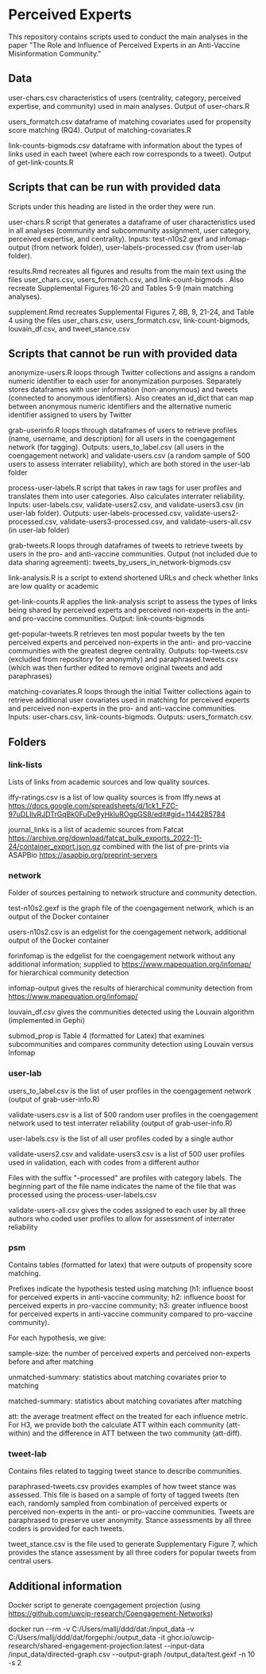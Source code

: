 # Perceived Experts

This repository contains scripts used to conduct the main analyses in the paper "The Role and Influence of Perceived Experts in an Anti-Vaccine Misinformation Community."

## Data

user-chars.csv characteristics of users (centrality, category, perceived expertise, and community) used in main analyses. Output of user-chars.R

users_formatch.csv dataframe of matching covariates used for propensity score matching (RQ4). Output of matching-covariates.R

link-counts-bigmods.csv dataframe with information about the types of links used in each tweet (where each row corresponds to a tweet). Output of get-link-counts.R

## Scripts that can be run with provided data

Scripts under this heading are listed in the order they were run.

user-chars.R script that generates a dataframe of user characteristics used in all analyses (community and subcommunity assignment, user category, perceived expertise, and centrality). Inputs: test-n10s2.gexf and infomap-output (from network folder), user-labels-processed.csv (from user-lab folder).

results.Rmd recreates all figures and results from the main text using the files user_chars.csv, users_formatch.csv, and link-count-bigmods . Also recreate Supplemental Figures 16-20 and Tables 5-9 (main matching analyses).

supplement.Rmd recreates Supplemental Figures 7, 8B, 9, 21-24, and Table 4 using the files user_chars.csv, users_formatch.csv, link-count-bigmods, louvain_df.csv, and tweet_stance.csv

## Scripts that cannot be run with provided data

anonymize-users.R loops through Twitter collections and assigns a random numeric identifier to each user for anonymization purposes. Separately stores dataframes with user information (non-anonymous) and tweets (connected to anonymous identifiers). Also creates an id_dict that can map between anonymous numeric identifiers and the alternative numeric identifier assigned to users by Twitter

grab-userinfo.R loops through dataframes of users to retrieve profiles (name, username, and description) for all users in the coengagement network (for tagging). Outputs: users_to_label.csv (all users in the coengagement network) and validate-users.csv (a random sample of 500 users to assess interrater reliability), which are both stored in the user-lab folder

process-user-labels.R script that takes in raw tags for user profiles and translates them into user categories. Also calculates interrater reliability. Inputs: user-labels.csv, validate-users2.csv, and validate-users3.csv (in user-lab folder). Outputs: user-labels-processed.csv, validate-users2-processed.csv, validate-users3-processed.csv, and validate-users-all.csv (in user-lab folder)

grab-tweets.R loops through dataframes of tweets to retrieve tweets by users in the pro- and anti-vaccine communities. Output (not included due to data sharing agreement): tweets_by_users_in_network-bigmods.csv

link-analysis.R is a script to extend shortened URLs and check whether links are low quality or academic

get-link-counts.R applies the link-analysis script to assess the types of links being shared by perceived experts and perceived non-experts in the anti- and pro-vaccine communities. Output: link-counts-bigmods

get-popular-tweets.R retrieves ten most popular tweets by the ten perceived experts and perceived non-experts in the anti- and pro-vaccine communities with the greatest degree centrality. Outputs: top-tweets.csv (excluded from repository for anonymity) and paraphrased.tweets.csv (which was then further edited to remove original tweets and add paraphrases)

matching-covariates.R loops through the initial Twitter collections again to retrieve additional user covariates used in matching for perceived experts and perceived non-experts in the pro- and anti-vaccine communities. Inputs: user-chars.csv, link-counts-bigmods. Outputs: users_formatch.csv.

## Folders

### link-lists

Lists of links from academic sources and low quality sources.

iffy-ratings.csv is a list of low quality sources is from Iffy.news at <https://docs.google.com/spreadsheets/d/1ck1_FZC-97uDLIlvRJDTrGqBk0FuDe9yHkluROgpGS8/edit#gid=1144285784>

journal_links is a list of academic sources from Fatcat <https://archive.org/download/fatcat_bulk_exports_2022-11-24/container_export.json.gz> combined with the list of pre-prints via ASAPBio <https://asapbio.org/preprint-servers>

### network

Folder of sources pertaining to network structure and community detection.

test-n10s2.gexf is the graph file of the coengagement network, which is an output of the Docker container

users-n10s2.csv is an edgelist for the coengagement network, additional output of the Docker container

forinfomap is the edgelist for the coengagement network without any additional information; supplied to <https://www.mapequation.org/infomap/> for hierarchical community detection

infomap-output gives the results of hierarchical community detection from <https://www.mapequation.org/infomap/>

louvain_df.csv gives the communities detected using the Louvain algorithm (implemented in Gephi)

submod_prop is Table 4 (formatted for Latex) that examines subcommunities and compares community detection using Louvain versus Infomap

### user-lab

users_to_label.csv is the list of user profiles in the coengagement network (output of grab-user-info.R)

validate-users.csv is a list of 500 random user profiles in the coengagement network used to test interrater reliability (output of grab-user-info.R)

user-labels.csv is the list of all user profiles coded by a single author

validate-users2.csv and validate-users3.csv is a list of 500 user profiles used in validation, each with codes from a different author

Files with the suffix "-processed" are profiles with category labels. The beginning part of the file name indicates the name of the file that was processed using the process-user-labels.csv

validate-users-all.csv gives the codes assigned to each user by all three authors who coded user profiles to allow for assessment of interrater reliability

### psm

Contains tables (formatted for latex) that were outputs of propensity score matching.

Prefixes indicate the hypothesis tested using matching (h1: influence boost for perceived experts in anti-vaccine community; h2: influence boost for perceived experts in pro-vaccine community; h3: greater influence boost for perceived experts in anti-vaccine community compared to pro-vaccine community).

For each hypothesis, we give:

sample-size: the number of perceived experts and perceived non-experts before and after matching

unmatched-summary: statistics about matching covariates prior to matching

matched-summary: statistics about matching covariates after matching

att: the average treatment effect on the treated for each influence metric. For H3, we provide both the calculate ATT within each community (att-within) and the difference in ATT between the two community (att-diff).

### tweet-lab

Contains files related to tagging tweet stance to describe communities.

paraphrased-tweets.csv provides examples of how tweet stance was assessed. This file is based on a sample of forty of tagged tweets (ten each, randomly sampled from combination of perceived experts or perceived non-experts in the anti- or pro-vaccine communities. Tweets are paraphrased to preserve user anonymity. Stance assessments by all three coders is provided for each tweets.

tweet_stance.csv is the file used to generate Supplementary Figure 7, which provides the stance assessment by all three coders for popular tweets from central users.

## Additional information

Docker script to generate coengagement projection (using <https://github.com/uwcip-research/Coengagement-Networks>)

docker run --rm -v C:/Users/mallj/ddd/dat:/input_data -v C:/Users/mallj/ddd/dat/forgephi:/output_data -it ghcr.io/uwcip-research/shared-engagement-projection:latest --input-data /input_data/directed-graph.csv --output-graph /output_data/test.gexf -n 10 -s 2
